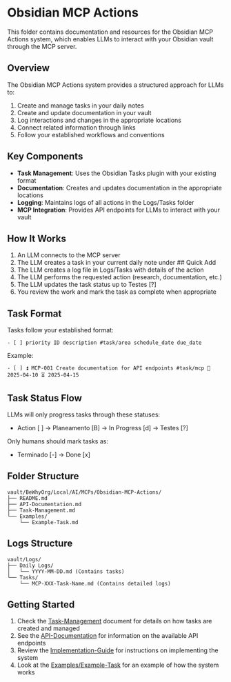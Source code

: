 # Obsidian MCP Actions

This folder contains documentation and resources for the Obsidian MCP Actions system, which enables LLMs to interact with your Obsidian vault through the MCP server.

## Overview

The Obsidian MCP Actions system provides a structured approach for LLMs to:

1. Create and manage tasks in your daily notes
2. Create and update documentation in your vault
3. Log interactions and changes in the appropriate locations
4. Connect related information through links
5. Follow your established workflows and conventions

## Key Components

- **Task Management**: Uses the Obsidian Tasks plugin with your existing format
- **Documentation**: Creates and updates documentation in the appropriate locations
- **Logging**: Maintains logs of all actions in the Logs/Tasks folder
- **MCP Integration**: Provides API endpoints for LLMs to interact with your vault

## How It Works

1. An LLM connects to the MCP server
2. The LLM creates a task in your current daily note under ## Quick Add
3. The LLM creates a log file in Logs/Tasks with details of the action
4. The LLM performs the requested action (research, documentation, etc.)
5. The LLM updates the task status up to Testes [?]
6. You review the work and mark the task as complete when appropriate

## Task Format

Tasks follow your established format:

```
- [ ] priority ID description #task/area schedule_date due_date
```

Example:
```
- [ ] ⏫ MCP-001 Create documentation for API endpoints #task/mcp 📅 2025-04-10 ⏳ 2025-04-15
```

## Task Status Flow

LLMs will only progress tasks through these statuses:
- Action [ ] → Planeamento [B] → In Progress [d] → Testes [?]

Only humans should mark tasks as:
- Terminado [-] → Done [x]

## Folder Structure

```
vault/BeWhyOrg/Local/AI/MCPs/Obsidian-MCP-Actions/
├── README.md
├── API-Documentation.md
├── Task-Management.md
└── Examples/
    └── Example-Task.md
```

## Logs Structure

```
vault/Logs/
├── Daily Logs/
│   └── YYYY-MM-DD.md (Contains tasks)
└── Tasks/
    └── MCP-XXX-Task-Name.md (Contains detailed logs)
```

## Getting Started

1. Check the [Task-Management](Task-Management.md) document for details on how tasks are created and managed
2. See the [API-Documentation](API-Documentation.md) for information on the available API endpoints
3. Review the [Implementation-Guide](Implementation-Guide.md) for instructions on implementing the system
4. Look at the [Examples/Example-Task](Examples/Example-Task.md) for an example of how the system works
